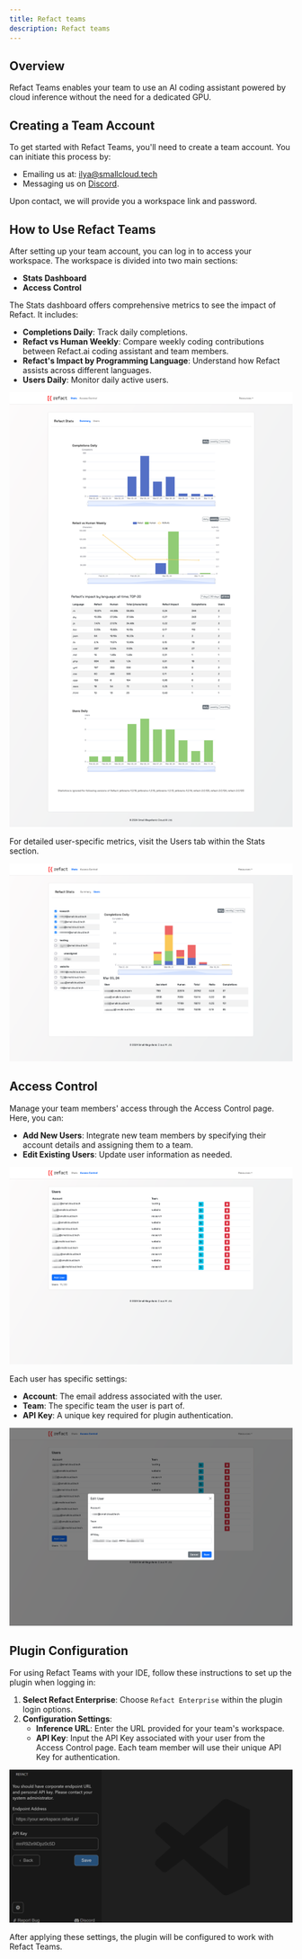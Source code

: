 ```yaml
---
title: Refact teams
description: Refact teams
---
```


## Overview
Refact Teams enables your team to use an AI coding assistant powered by cloud inference without the need for a dedicated GPU.

## Creating a Team Account

To get started with Refact Teams, you'll need to create a team account. You can initiate this process by:
- Emailing us at: ilya@smallcloud.tech
- Messaging us on [Discord](https://smallcloud.ai/discord).

Upon contact, we will provide you a workspace link and password.

## How to Use Refact Teams

After setting up your team account, you can log in to access your workspace. The workspace is divided into two main sections:
- **Stats Dashboard**
- **Access Control**

The Stats dashboard offers comprehensive metrics to see the impact of Refact. It includes:
- **Completions Daily**: Track daily completions.
- **Refact vs Human Weekly**: Compare weekly coding contributions between Refact.ai coding assistant and team members.
- **Refact's Impact by Programming Language**: Understand how Refact assists across different languages.
- **Users Daily**: Monitor daily active users.

![Stats](../../../../assets/Summary.png)

For detailed user-specific metrics, visit the Users tab within the Stats section.

![User stats](../../../../assets/Stats.png)

## Access Control

Manage your team members' access through the Access Control page. Here, you can:

- **Add New Users**: Integrate new team members by specifying their account details and assigning them to a team.
- **Edit Existing Users**: Update user information as needed.

![Access Control](../../../../assets/Access_Control.png)

Each user has specific settings:
- **Account**: The email address associated with the user.
- **Team**: The specific team the user is part of.
- **API Key**: A unique key required for plugin authentication.

![User info](../../../../assets/Edit_User.png)

## Plugin Configuration

For using Refact Teams with your IDE, follow these instructions to set up the plugin when logging in:

1. **Select Refact Enterprise**: Choose `Refact Enterprise` within the plugin login options.
2. **Configuration Settings**:
    - **Inference URL**: Enter the URL provided for your team's workspace.
    - **API Key**: Input the API Key associated with your user from the Access Control page. Each team member will use their unique API Key for authentication.

![User info](../../../../assets/teams_login.png)

After applying these settings, the plugin will be configured to work with Refact Teams.